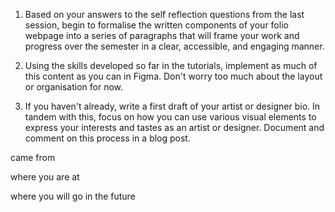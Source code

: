 1. Based on your answers to the self reflection questions from the last session, begin to formalise the written components of your folio webpage into a series of paragraphs that will frame your work and progress over the semester in a clear, accessible, and engaging manner. 

2. Using the skills developed so far in the tutorials, implement as much of this content as you can in Figma. Don't worry too much about the layout or organisation for now.

3. If you haven't already, write a first draft of your artist or designer bio. In tandem with this, focus on how you can use various visual elements to express your interests and tastes as an artist or designer. Document and comment on this process in a blog post.

 
 came from

 where you are at

 where you will go in the future
 
